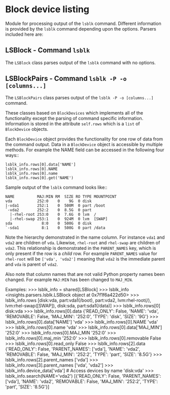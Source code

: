 Block device listing
====================

Module for processing output of the ``lsblk`` command.  Different information
is provided by the ``lsblk`` command depending upon the options.  Parsers
included here are:

LSBlock - Command ``lsblk``
---------------------------

The ``LSBlock`` class parses output of the ``lsblk`` command with no options.

LSBlockPairs - Command ``lsblk -P -o [columns...]``
---------------------------------------------------

The ``LSBlockPairs`` class parses output of the ``lsblk -P -o [columns...]``
command.

These classes based on ``BlockDevices`` which implements all of the
functionality except the parsing of command specific information.
Information is stored in the attribute ``self.rows`` which is a ``list`` of
``BlockDevice`` objects.

Each ``BlockDevice`` object provides the functionality for one row of data from the
command output.  Data in a ``BlockDevice`` object is accessible by multiple methods.
For example the NAME field can be accessed in the following four ways::

    lsblk_info.rows[0].data['NAME']
    lsblk_info.rows[0].NAME
    lsblk_info.rows[0].name
    lsblk_info.rows[0].get('NAME')

Sample output of the ``lsblk`` command looks like::

    NAME          MAJ:MIN RM  SIZE RO TYPE MOUNTPOINT
    vda           252:0    0    9G  0 disk
    |-vda1        252:1    0  500M  0 part /boot
    `-vda2        252:2    0  8.5G  0 part
      |-rhel-root 253:0    0  7.6G  0 lvm  /
      |-rhel-swap 253:1    0  924M  0 lvm  [SWAP]
    sda             8:0    0  500G  0 disk
    `-sda1          8:1    0  500G  0 part /data

Note the hierarchy demonstrated in the name column. For instance ``vda1`` and
``vda2`` are children of ``vda``.  Likewise, ``rhel-root`` and ``rhel-swap``
are children of ``vda2``.  This relationship is demonstrated in the
``PARENT_NAMES`` key, which is only present if the row is a *child* row.  For
example ``PARENT_NAMES`` value for ``rhel-root`` will be ``['vda', 'vda2']``
meaning that ``vda2`` is the immediate parent and ``vda`` is parent of
``vda2``.

Also note that column names that are not valid Python property names been
changed.  For example ``MAJ:MIN`` has been changed to ``MAJ_MIN``.

Examples:
    >>> lsblk_info = shared[LSBlock]
    >>> lsblk_info
    <insights.parsers.lsblk.LSBlock object at 0x7f1f6a422d50>
    >>> lsblk_info.rows
    [disk:vda,
     part:vda1(/boot),
     part:vda2,
     lvm:rhel-root(/),
     lvm:rhel-swap([SWAP]),
     disk:sda,
     part:sda1(/data)]
    >>> lsblk_info.rows[0]
    disk:vda
    >>> lsblk_info.rows[0].data
    {'READ_ONLY': False, 'NAME': 'vda', 'REMOVABLE': False, 'MAJ_MIN': '252:0',
     'TYPE': 'disk', 'SIZE': '9G'}
    >>> lsblk_info.rows[0].data['NAME']
    'vda'
    >>> lsblk_info.rows[0].NAME
    'vda'
    >>> lsblk_info.rows[0].name
    'vda'
    >>> lsblk_info.rows[0].data['MAJ_MIN']
    '252:0'
    >>> lsblk_info.rows[0].MAJ_MIN
    '252:0'
    >>> lsblk_info.rows[0].maj_min
    '252:0'
    >>> lsblk_info.rows[0].removable
    False
    >>> lsblk_info.rows[0].read_only
    False
    >>> lsblk_info.rows[2].data
    {'READ_ONLY': False, 'PARENT_NAMES': ['vda'], 'NAME': 'vda2',
     'REMOVABLE': False, 'MAJ_MIN': '252:2', 'TYPE': 'part', 'SIZE': '8.5G'}
    >>> lsblk_info.rows[2].parent_names
    ['vda']
    >>> lsblk_info.rows[3].parent_names
    ['vda', 'vda2']
    >>> lsblk_info.device_data['vda'] # Access devices by name
    'disk:vda'
    >>> lsblk_info.search(NAME='vda2')
    [{'READ_ONLY': False, 'PARENT_NAMES': ['vda'], 'NAME': 'vda2',
     'REMOVABLE': False, 'MAJ_MIN': '252:2', 'TYPE': 'part', 'SIZE': '8.5G'}]